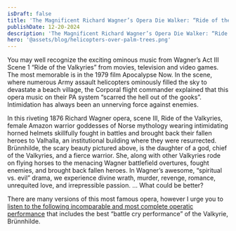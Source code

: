 ```yaml
---
isDraft: false
title: 'The Magnificent Richard Wagner’s Opera Die Walker: “Ride of the Valkyries”'
publishDate: 12-20-2024
description: 'The Magnificent Richard Wagner’s Opera Die Walker: “Ride of the Valkyries”'
hero: '@assets/blog/helicopters-over-palm-trees.png'
---
```


You may well recognize the exciting ominous music from Wagner’s Act III Scene 1 “Ride of the Valkyries” from movies, television and video games. The most memorable is in the 1979 film Apocalypse Now. In the scene, where numerous Army assault helicopters ominously filled the sky to devastate a beach village, the Corporal flight commander explained that this opera music on their PA system “scarred the hell out of the gooks”. Intimidation has always been an unnerving force against enemies.

In this riveting 1876 Richard Wagner opera, scene III, Ride of the Valkyries, female Amazon warrior goddesses of Norse mythology wearing intimidating horned helmets skillfully fought in battles and brought back their fallen heroes to Valhalla, an institutional building where they were resurrected. Brünnhilde, the scary beauty pictured above, is the daughter of a god, chief of the Valkyries, and a fierce warrior. She, along with other Valkyries rode on flying horses to the menacing Wagner battlefield overtures, fought enemies, and brought back fallen heroes. In Wagner’s awesome, “spiritual vs. evil” drama, we experience divine wrath, murder, revenge, romance, unrequited love, and irrepressible passion. … What could be better?

There are many versions of this most famous opera, however I urge you to [listen to the following incomparable and most complete operatic performance](https://open.spotify.com/track/0Htktlg4ygcR9xGfK6skOj?si=762167e9a18a49cb) that includes the best “battle cry performance” of the Valkyrie, Brünnhilde.
